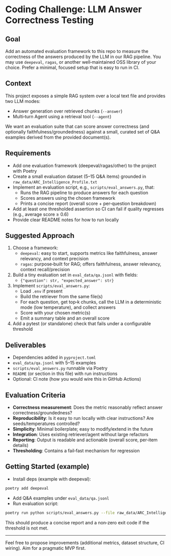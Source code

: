# Coding Challenge: LLM Answer Correctness Testing

## Goal
Add an automated evaluation framework to this repo to measure the correctness of the answers produced by the LLM in our RAG pipeline. You may use `deepeval`, `ragas`, or another well‑maintained OSS library of your choice. Prefer a minimal, focused setup that is easy to run in CI.

## Context
This project exposes a simple RAG system over a local text file and provides two LLM modes:
- Answer generation over retrieved chunks (`--answer`)
- Multi‑turn Agent using a retrieval tool (`--agent`)

We want an evaluation suite that can score answer correctness (and optionally faithfulness/groundedness) against a small, curated set of Q&A examples derived from the provided document(s).

## Requirements
- Add one evaluation framework (deepeval/ragas/other) to the project with Poetry
- Create a small evaluation dataset (5–15 Q&A items) grounded in `raw_data/ARC_Intelligence_Profile.txt`
- Implement an evaluation script, e.g., `scripts/eval_answers.py`, that:
  - Runs the RAG pipeline to produce answers for each question
  - Scores answers using the chosen framework
  - Prints a concise report (overall score + per‑question breakdown)
- Add at least one thresholded assertion so CI can fail if quality regresses (e.g., average score ≥ 0.6)
- Provide clear README notes for how to run locally

## Suggested Approach
1) Choose a framework:
   - `deepeval`: easy to start, supports metrics like faithfulness, answer relevancy, and context precision
   - `ragas`: purpose‑built for RAG; offers faithfulness, answer relevancy, context recall/precision
2) Build a tiny evaluation set in `eval_data/qa.jsonl` with fields:
   - `{"question": str, "expected_answer": str}`
3) Implement `scripts/eval_answers.py`:
   - Load `.env` if present
   - Build the retriever from the same file(s)
   - For each question, get top‑k chunks, call the LLM in a deterministic mode (low temperature), and collect answers
   - Score with your chosen metric(s)
   - Emit a summary table and an overall score
4) Add a pytest (or standalone) check that fails under a configurable threshold

## Deliverables
- Dependencies added in `pyproject.toml`
- `eval_data/qa.jsonl` with 5–15 examples
- `scripts/eval_answers.py` runnable via Poetry
- `README` (or section in this file) with run instructions
- Optional: CI note (how you would wire this in GitHub Actions)

## Evaluation Criteria
- **Correctness measurement**: Does the metric reasonably reflect answer correctness/groundedness?
- **Reproducibility**: Is it easy to run locally with clear instructions? Are seeds/temperatures controlled?
- **Simplicity**: Minimal boilerplate; easy to modify/extend in the future
- **Integration**: Uses existing retriever/agent without large refactors
- **Reporting**: Output is readable and actionable (overall score, per‑item details)
- **Thresholding**: Contains a fail‑fast mechanism for regression

## Getting Started (example)
- Install deps (example with deepeval):

```bash
poetry add deepeval
```

- Add Q&A examples under `eval_data/qa.jsonl`
- Run evaluation script:

```bash
poetry run python scripts/eval_answers.py --file raw_data/ARC_Intelligence_Profile.txt --k 3 --threshold 0.6
```

This should produce a concise report and a non‑zero exit code if the threshold is not met.

---
Feel free to propose improvements (additional metrics, dataset structure, CI wiring). Aim for a pragmatic MVP first.
